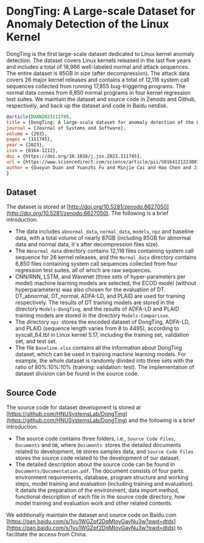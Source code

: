 # DongTing: A Large-scale Dataset for Anomaly Detection of the Linux Kernel

DongTing is the first large-scale dataset dedicated to Linux kernel anomaly detection. The dataset covers Linux kernels released in the last five years and includes a total of 18,966 well-labeled normal and attack sequences. The entire dataset is 85GB in size (after decompression). The attack data covers 26 major kernel releases and contains a total of 12,116 system call sequences collected from running 17,855 bug-triggering programs. The normal data comes from 6,850 normal programs in four kernel regression test suites. We maintain the dataset and source code in Zenodo and Github, respectively, and back up the dataset and code in Baidu netdisk.

```bib
@article{DUAN2023111745,
title = {DongTing: A large-scale dataset for anomaly detection of the Linux kernel},
journal = {Journal of Systems and Software},
volume = {203},
pages = {111745},
year = {2023},
issn = {0164-1212},
doi = {https://doi.org/10.1016/j.jss.2023.111745},
url = {https://www.sciencedirect.com/science/article/pii/S0164121223001401},
author = {Guoyun Duan and Yuanzhi Fu and Minjie Cai and Hao Chen and Jianhua Sun}
}
```

## Dataset

The dataset is stored at [http://doi.org/10.5281/zenodo.6627050](http://doi.org/10.5281/zenodo.6627050). The following is a brief introduction.

- The data includes `abnormal_data`, `normal_data`, `models`, `npz` and baseline data, with a total volume of nearly 87GB (including 85GB for abnormal data and normal data, it`s after decompression files size).
- The `Abnormal_data` directory contains 12,116 files containing system call sequence for 26 kernel releases, and the `Normal_data` directory contains 6,850 files containing system call sequences collected from four regression test suites. all of which are raw sequences.
- CNN/RNN, LSTM, and Wavenet (three sets of hyper-parameters per model) machine learning models are selected, the ECOD model (without hyperparameters) was also chosen for the evaluation of DT. DT_abnormal, DT_normal, ADFA-LD, and PLAID are used for training respectively. The results of DT training models are stored in the directory `Models-DongTing`, and the results of ADFA-LD and PLAID training models are stored in the  directory `Models-Comparison`. 
- The directory `npz `stores the encoded dataset of DongTing, ADFA-LD, and PLAID (sequence length varies from  8 to 4495), according to syscall_64.tbl in Linux kernel 5.17, including the training set, validation set, and test set.
- The file `Baseline.xlsx` contains all the information about DongTing dataset, which can be used in training machine learning models. For example, the whole dataset is  randomly divided into three sets with the ratio of 80%:10%:10% (training: validation: test). The implementation of dataset division can be found in the source code.

## Source Code

The source code for dataset development is stored at [https://github.com/HNUSystemsLab/DongTing](https://github.com/HNUSystemsLab/DongTing) and the following is a brief introduction.

- The source code contains three folders, i.e., `Source Code Files`, `Documents` and `DB`, where `Documents `stores the detailed  documents related to development, `DB` stores samples data, and `Source Code Files` stores the source code related to the development of our dataset.
- The detailed description about the source code can be found in `Documents/Documentation.pdf`. The document consists of four parts: environment requirements, database, program structure and working steps, model training and evaluation (including training and evaluation). It details the preparation of the environment, data import method, functional description of each file in the source code directory, how model training and evaluation work and other related contents.

We additionally maintain the dataset and source code on Baidu.com [https://pan.baidu.com/s/1vu1WGZpf2DqMIoyGayNu3w?pwd=dtds](https://pan.baidu.com/s/1vu1WGZpf2DqMIoyGayNu3w?pwd=dtds) to facilitate the access from China.
